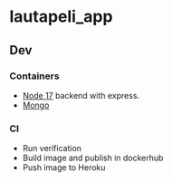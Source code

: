 # lautapeli_app

## Dev

### Containers

- [Node 17](https://hub.docker.com/_/node) backend with express.
- [Mongo](https://hub.docker.com/_/mongo)

### CI

- Run verification
- Build image and publish in dockerhub
- Push image to Heroku

